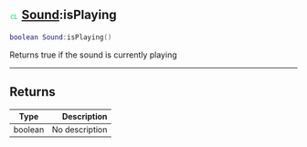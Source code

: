 ## ![client](../../.gitbook/assets/client.png) [Sound](https://iaswiki.rawr.dev/readme/sound):isPlaying

```lua
boolean Sound:isPlaying()
```

Returns true if the sound is currently playing

------
## Returns

| Type   | Description |
| ------ | ----------: |
| boolean | No description |

